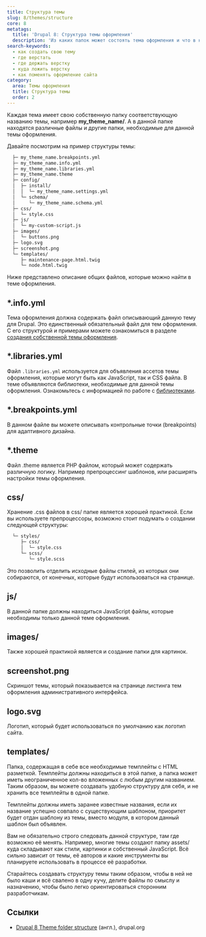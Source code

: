 ```yaml
---
title: Структура темы
slug: 8/themes/structure
core: 8
metatags:
  title: 'Drupal 8: Структура темы оформления'
  description: 'Из каких папок может состоять тема оформления и что в них должно находиться.'
search-keywords:
  - как создать свою тему
  - где верстать
  - где держать верстку
  - куда ложить верстку
  - как поменять оформление сайта
category:
  area: Темы оформления
  title: Структура темы
  order: 2
---
```


Каждая тема имеет свою собственную папку соответствующую названию темы, например **my_theme_name/**. А в данной папке находятся различные файлы и другие папки, необходимые для данной темы оформления.

Давайте посмотрим на пример структуры темы:

```html
  ├─ my_theme_name.breakpoints.yml
  ├─ my_theme_name.info.yml
  ├─ my_theme_name.libraries.yml
  ├─ my_theme_name.theme
  ├─ config/
  │  ├─ install/
  │  │  └─ my_theme_name.settings.yml
  │  └─ schema/
  │     └─ my_theme_name.schema.yml
  ├─ css/
  │  └─ style.css
  ├─ js/
  │  └─ my-custom-script.js
  ├─ images/
  │  └─ buttons.png
  ├─ logo.svg
  ├─ screenshot.png
  └─ templates/
     ├─ maintenance-page.html.twig
     └─ node.html.twig
```

Ниже представлено описание общих файлов, которые можно найти в теме оформления.

## *.info.yml

Тема оформления должна содержать файл описывающий данную тему для Drupal. Это единственный обязательный файл для тем оформления. С его структурой и примерами можете ознакомиться в разделе [создания собственной темы оформления](../create/index.md).

## *.libraries.yml

Файл `.libraries.yml` используется для объявления ассетов темы оформления, которые могут быть как JavaScript, так и CSS файла. В теме объявляются библиотеки, необходимые для данной темы оформления. Ознакомьтесь с информацией по работе с [библиотеками](../../libraries/index.md).

## *.breakpoints.yml

В данном файле вы можете описывать контрольные точки (breakpoints) для адаптивного дизайна.

## *.theme

Файл .theme является PHP файлом, который может содержать различную логику. Например препроцессинг шаблонов, или расширять настройки темы оформления.

## css/

Хранение .css файлов в css/ папке является хорошей практикой. Если вы используете препроцессоры, возможно стоит подумать о создании следующей структуры:

```html
  └─ styles/
     ├─ css/
     │  └─ style.css
     └─ scss/
        └─ style.scss
```

Это позволить отделить исходные файлы стилей, из которых они собираются, от конечных, которые будут использоваться на странице.

## js/

В данной папке должны находиться JavaScript файлы, которые необходимы только данной теме оформления.

## images/

Также хорошей практикой является и создание папки для картинок.

## screenshot.png

Скриншот темы, который показывается на странице листинга тем оформления административного интерфейса.

## logo.svg

Логотип, который будет использоваться по умолчанию как логотип сайта.

## templates/

Папка, содержащая в себе все необходимые темплейты с HTML разметкой. Темплейты должны находиться в этой папке, а папка может иметь неограниченное кол-во вложенных с любым другим названием. Таким образом, вы можете создавать удобную структуру для себя, и не хранить все темплейты в одной папке.

Темплейты должны иметь заранее известные названия, если их название успешно совпало с существующим шаблоном, приоритет будет отдан шаблону из темы, вместо модуля, в котором данный шаблон был объявлен.

Вам не обязательно строго следовать данной структуре, там где возможно её менять. Например, многие темы создают папку assets/ куда складывают как стили, картинки и собственный JavaScript. Всё сильно зависит от темы, её авторов и какие инструменты вы планируете использовать в процессе её разработки.

Старайтесь создавать структуру темы таким образом, чтобы в ней не было каши и всё свалено в одну кучу, делите файлы по смыслу и назначению, чтобы было легко ориентироваться сторонним разработчикам.

## Ссылки

- [Drupal 8 Theme folder structure](https://www.drupal.org/docs/8/theming-drupal-8/drupal-8-theme-folder-structure) (англ.), drupal.org